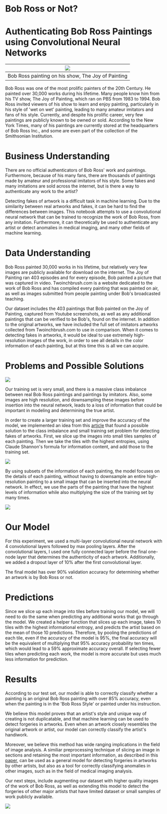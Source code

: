 # Bob Ross or Not?

# Authenticating Bob Ross Paintings using Convolutional Neural Networks

|![](img/bob-ross.gif) |
| :-: |
| Bob Ross painting on his show, The Joy of Painting |

Bob Ross was one of the most prolific painters of the 20th Century. He painted over 30,000 works during his lifetime. Many people know him from his TV show, The Joy of Painting, which ran on PBS from 1983 to 1994. Bob Ross invited viewers of his show to learn and enjoy painting, particularly in his style of 'wet on wet' painting, leading to many amateur imitators and fans of his style. Currently, and despite his prolific career, very few paintings are publicly known to be owned or sold. According to the New York Times, many of his paintings are currently stored at the headquarters of Bob Ross Inc., and some are even part of the collection of the Smithsonian Institution.

# Business Understanding

There are no official authenticators of Bob Ross' work and paintings. Furthermore, because of his many fans, there are thousands of paintings made by amateur and professional imitators of his style. Some fakes and many imitations are sold across the internet, but is there a way to authenticate any work to the artist?

Detecting fakes of artwork is a difficult task in machine learning. Due to the similarity between real artworks and fakes, it can be hard to find the differences between images. This notebook attempts to use a convolutional neural network that can be trained to recognize the work of Bob Ross, from any imitation. Furthermore, it can theoretically be used to authenticate any artist or detect anomalies in medical imaging, and many other fields of machine learning.

# Data Understanding

Bob Ross painted 30,000 works in his lifetime, but relatively very few images are publicly available for download on the internet. The Joy of Painting ran 403 episodes and for every episode, Bob painted a picture that was captured in video. Twoinchbrush.com is a website dedicated to the work of Bob Ross and has compiled every painting that was painted on air, as well as images submitted from people painting under Bob's broadcasted teaching.

Our dataset includes the 403 paintings that Bob painted on the Joy of Painting, captured from Youtube screenshots, as well as any additional paintings that can be verified to be Bob's, found on the internet. In addition to the original artworks, we have included the full set of imitators artworks collected from Twoinchbrush.com to use in comparison.
When it comes to detecting fakes in artworks, it would be ideal to use extremely high-resolution images of the work, in order to see all details in the color information of each painting, but at this time this is all we can acquire.

# Problems and Possible Solutions

![](img/happy-accidents.gif)

Our training set is very small, and there is a massive class imbalance between real Bob Ross paintings and paintings by imitators. Also, some images are high resolution, and downsampling these images before insertion into the neural network, leads to a loss of information that could be important in modeling and determining the true artist.

In order to create a larger training set and improve the accuracy of the model, we implemented an idea from this [article](https://spectrum.ieee.org/the-rembrandt-school-of-ai-an-algorithm-that-detects-art-forgery) that found a possible solution to the class imbalance and small training set problem for detecting fakes of artworks. First, we slice up the images into small tiles samples of each painting. Then we take the tiles with the highest entropies, using Claude Shannon's formula for information content, and add those to the training set.

![](img/entropy-image.png)

By using subsets of the information of each painting, the model focuses on the details of each painting, without having to downsample an entire high-resolution painting to a small image that can be inserted into the neural network. In effect, we use the parts of the painting that have the highest levels of information while also multiplying the size of the training set by many times.

![](img/bob-ross-infinite.gif)

# Our Model

For this experiment, we used a multi-layer convolutional neural network with 4 convolutional layers followed by max pooling layers. After the convolutional layers, I used one fully connected layer before the final one-node layer that determines the authenticity of each artwork. Additionally, we added a dropout layer of 10% after the first convolutional layer.

The final model has over 90% validation accuracy for determining whether an artwork is by Bob Ross or not.

# Predictions

Since we slice up each image into tiles before training our model, we will need to do the same when predicting any additional works that go through the model. We created a helper function that slices up each image, takes 10 tiles with the highest informational entropy, and predicts the artist based on the mean of those 10 predictions. Therefore, by pooling the predictions of each tile, even if the accuracy of the model is 95%, the final accuracy will be the equivalent of multiplying that 95% accuracy probability ten times, which would lead to a 59% approximate accuracy overall. If selecting fewer tiles when predicting each work, the model is more accurate but uses much less information for prediction.

# Results 

According to our test set, our model is able to correctly classify whether a painting is an original Bob Ross painting with over 85% accuracy, even when the painting is in the 'Bob Ross Style' or painted under his instruction. 

We believe this model proves that an artist's style and unique way of creating is not duplicatable, and that machine learning can be used to detect forgeries in artworks. Even when an artwork closely resembles the original artwork or artist, our model can correctly classify the artist's handiwork.

Moreover, we believe this method has wide ranging implications in the field of image analysis. A similiar preprocessing technique of slicing an image in sections and retaining the most important information, as described in this [paper](https://spectrum.ieee.org/the-rembrandt-school-of-ai-an-algorithm-that-detects-art-forgery), can be used as a general model for detecting forgeries in artworks by other artists, but also as a tool for correctly classifying anomalies in other images, such as in the field of medical imaging analysis.

Our next steps, include augmenting our dataset with higher quality images of the work of Bob Ross, as well as extending this model to detect the forgeries of other major artists that have limited dataset or small samples of work publicly available.

![](img/bob-ross-next-week.gif)

